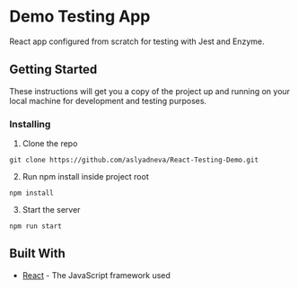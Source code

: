 # Demo Testing App

React app configured from scratch for testing with Jest and Enzyme.

## Getting Started

These instructions will get you a copy of the project up and running on your local machine for development and testing purposes.

### Installing

1. Clone the repo

```
git clone https://github.com/aslyadneva/React-Testing-Demo.git
```

2. Run npm install inside project root

```
npm install
```

3. Start the server

```
npm run start
```

## Built With

- [React](https://reactjs.org/) - The JavaScript framework used
